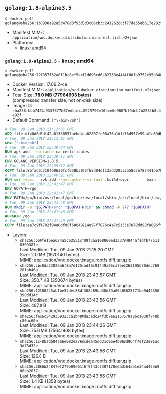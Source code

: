 ## `golang:1.8-alpine3.5`

```console
$ docker pull golang@sha256:1b0930a92a5d478d3f93d8d3c06cb3c241262ccbf77de35eb617e202f58c9b76
```

-	Manifest MIME: `application/vnd.docker.distribution.manifest.list.v2+json`
-	Platforms:
	-	linux; amd64

### `golang:1.8-alpine3.5` - linux; amd64

```console
$ docker pull golang@sha256:727057f32a8f1bc8ef5ac11d696cd6a82738e44f4f80fb9752e95b848b5e343f
```

-	Docker Version: 17.06.2-ce
-	Manifest MIME: `application/vnd.docker.distribution.manifest.v2+json`
-	Total Size: **78.0 MB (77964693 bytes)**  
	(compressed transfer size, not on-disk size)
-	Image ID: `sha256:bbb7421a9337677b07edbafca8929796e10ece6e9807bf9dcb2b223fb8c4e92f`
-	Default Command: `["\/bin\/sh"]`

```dockerfile
# Tue, 09 Jan 2018 21:13:01 GMT
ADD file:df48d6d6df42a01380557aebd4ca02807fc08a76a1d1b36d957e59a41c69db0b in / 
# Tue, 09 Jan 2018 21:13:01 GMT
CMD ["/bin/sh"]
# Tue, 09 Jan 2018 22:39:04 GMT
RUN apk add --no-cache ca-certificates
# Tue, 09 Jan 2018 22:39:11 GMT
ENV GOLANG_VERSION=1.8.5
# Tue, 09 Jan 2018 22:39:12 GMT
COPY file:8bfad5c310fe0639fcf658b30e2f65d04df13ad329573b58a3e782441bb7839c in /go-alpine-patches/ 
# Tue, 09 Jan 2018 22:40:21 GMT
RUN set -eux; 	apk add --no-cache --virtual .build-deps 		bash 		gcc 		musl-dev 		openssl 		go 	; 	export 		GOROOT_BOOTSTRAP="$(go env GOROOT)" 		GOOS="$(go env GOOS)" 		GOARCH="$(go env GOARCH)" 		GOHOSTOS="$(go env GOHOSTOS)" 		GOHOSTARCH="$(go env GOHOSTARCH)" 	; 	apkArch="$(apk --print-arch)"; 	case "$apkArch" in 		armhf) export GOARM='6' ;; 		x86) export GO386='387' ;; 	esac; 		wget -O go.tgz "https://golang.org/dl/go$GOLANG_VERSION.src.tar.gz"; 	echo '4949fd1a5a4954eb54dd208f2f412e720e23f32c91203116bed0387cf5d0ff2d *go.tgz' | sha256sum -c -; 	tar -C /usr/local -xzf go.tgz; 	rm go.tgz; 		cd /usr/local/go/src; 	for p in /go-alpine-patches/*.patch; do 		[ -f "$p" ] || continue; 		patch -p2 -i "$p"; 	done; 	./make.bash; 		rm -rf /go-alpine-patches; 	apk del .build-deps; 		export PATH="/usr/local/go/bin:$PATH"; 	go version
# Tue, 09 Jan 2018 22:41:47 GMT
ENV GOPATH=/go
# Tue, 09 Jan 2018 22:41:47 GMT
ENV PATH=/go/bin:/usr/local/go/bin:/usr/local/sbin:/usr/local/bin:/usr/sbin:/usr/bin:/sbin:/bin
# Tue, 09 Jan 2018 22:41:48 GMT
RUN mkdir -p "$GOPATH/src" "$GOPATH/bin" && chmod -R 777 "$GOPATH"
# Tue, 09 Jan 2018 22:41:48 GMT
WORKDIR /go
# Tue, 09 Jan 2018 22:41:49 GMT
COPY file:ea7c9f4702f94a0df05f60648914e97f7876c4a7c5163e7870dd98fa896ff722 in /usr/local/bin/ 
```

-	Layers:
	-	`sha256:550fe1bea624a5c62551cf09f3aa10886eed133794844af1dfb775118309387e`  
		Last Modified: Tue, 09 Jan 2018 21:15:20 GMT  
		Size: 2.0 MB (1970140 bytes)  
		MIME: application/vnd.docker.image.rootfs.diff.tar.gzip
	-	`sha256:cbc8da23026a6f8a7d1254ad40c91449a96ca7ee3263195b70dec76020fab46a`  
		Last Modified: Tue, 09 Jan 2018 23:43:57 GMT  
		Size: 350.7 KB (350674 bytes)  
		MIME: application/vnd.docker.image.rootfs.diff.tar.gzip
	-	`sha256:12508f45ab1be54dec58d1308489ba38d89a06408625f71be9d42356390dd14c`  
		Last Modified: Tue, 09 Jan 2018 23:43:56 GMT  
		Size: 487.0 B  
		MIME: application/vnd.docker.image.rootfs.diff.tar.gzip
	-	`sha256:f6a6c5429359323ca1b480da3adc24f3b7e62157678a86ca038f748bc80ac60b`  
		Last Modified: Tue, 09 Jan 2018 23:44:26 GMT  
		Size: 75.6 MB (75641908 bytes)  
		MIME: application/vnd.docker.image.rootfs.diff.tar.gzip
	-	`sha256:1c48badb84766e082e276dcdea45dd31c06e4b068d964f7ef23e81ac3d78d32e`  
		Last Modified: Tue, 09 Jan 2018 23:43:56 GMT  
		Size: 126.0 B  
		MIME: application/vnd.docker.image.rootfs.diff.tar.gzip
	-	`sha256:2866b24847ef279e09e6116f9f43c7307178e6a3564ae1e34ad42eb988db2037`  
		Last Modified: Tue, 09 Jan 2018 23:43:56 GMT  
		Size: 1.4 KB (1358 bytes)  
		MIME: application/vnd.docker.image.rootfs.diff.tar.gzip
